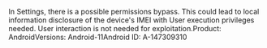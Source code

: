 In Settings, there is a possible permissions bypass. This could lead to local information disclosure of the device's IMEI with User execution privileges needed. User interaction is not needed for exploitation.Product: AndroidVersions: Android-11Android ID: A-147309310